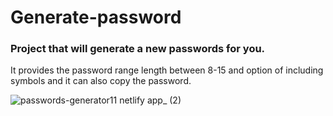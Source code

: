 # Generate-password
### Project that will generate a new passwords for you.

It provides the password range length between 8-15 and option of including symbols and it can also copy the password.


![passwords-generator11 netlify app_ (2)](https://github.com/kuzey4/Generate-password/assets/114367493/9a838c37-ff23-4689-ac8f-50a79eb34208)
